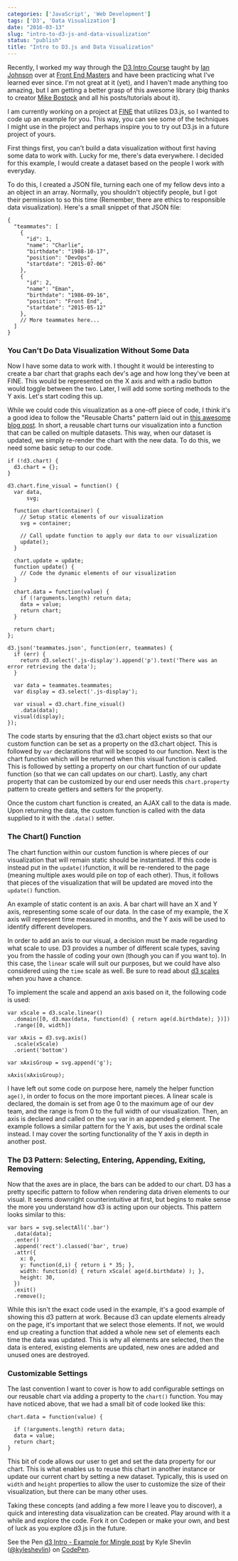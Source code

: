 ```yaml
---
categories: ['JavaScript', 'Web Development']
tags: ['D3', 'Data Visualization']
date: "2016-03-13"
slug: "intro-to-d3-js-and-data-visualization"
status: "publish"
title: "Intro to D3.js and Data Visualization"
---
```


Recently, I worked my way through the [D3 Intro Course](https://frontendmasters.com/courses/interactive-data-visualization-d3-js/) taught by [Ian Johnson](https://twitter.com/enjalot) over at [Front End Masters](https://frontendmaster.com) and have been practicing what I've learned ever since. I'm not great at it (yet), and I haven't made anything too amazing, but I am getting a better grasp of this awesome library (big thanks to creator [Mike Bostock](https://twitter.com/mbostock) and all his posts/tutorials about it).

I am currently working on a project at [FINE](https://wearefine.com) that utilizes D3.js, so I wanted to code up an example for you. This way, you can see some of the techniques I might use in the project and perhaps inspire you to try out D3.js in a future project of yours.

First things first, you can't build a data visualization without first having some data to work with. Lucky for me, there's data everywhere. I decided for this example, I would create a dataset based on the people I work with everyday.

To do this, I created a JSON file, turning each one of my fellow devs into a an object in an array. Normally, you shouldn't objectify people, but I got their permission to so this time (Remember, there are ethics to responsible data visualization). Here's a small snippet of that JSON file:

```
{
  "teammates": [
    {
      "id": 1,
      "name": "Charlie",
      "birthdate": "1988-10-17",
      "position": "DevOps",
      "startdate": "2015-07-06"
    },
    {
      "id": 2,
      "name": "Eman",
      "birthdate": "1986-09-16",
      "position": "Front End",
      "startdate": "2015-05-12"
    },
    // More teammates here...
  ]
}

```

### You Can't Do Data Visualization Without Some Data

Now I have some data to work with. I thought it would be interesting to create a bar chart that graphs each dev's age and how long they've been at FINE. This would be represented on the X axis and with a radio button would toggle between the two. Later, I will add some sorting methods to the Y axis. Let's start coding this up.

While we could code this visualization as a one-off piece of code, I think it's a good idea to follow the "Reusable Charts" pattern laid out in [this awesome blog post](https://bost.ocks.org/mike/chart/). In short, a reusable chart turns our visualization into a function that can be called on multiple datasets. This way, when our dataset is updated, we simply re-render the chart with the new data. To do this, we need some basic setup to our code.

```
if (!d3.chart) {
  d3.chart = {};
}

d3.chart.fine_visual = function() {
  var data,
      svg;

  function chart(container) {
    // Setup static elements of our visualization
    svg = container;

    // Call update function to apply our data to our visualization
    update();
  }

  chart.update = update;
  function update() {
    // Code the dynamic elements of our visualization
  }

  chart.data = function(value) {
    if (!arguments.length) return data;
    data = value;
    return chart;
  }

  return chart;
};

d3.json('teammates.json', function(err, teammates) {
  if (err) {
    return d3.select('.js-display').append('p').text('There was an error retrieving the data');
  }

  var data = teammates.teammates;
  var display = d3.select('.js-display');

  var visual = d3.chart.fine_visual()
    .data(data);
  visual(display);
});

```

The code starts by ensuring that the d3.chart object exists so that our custom function can be set as a property on the d3.chart object. This is followed by `var` declarations that will be scoped to our function. Next is the chart function which will be returned when this visual function is called. This is followed by setting a property on our chart function of our update function (so that we can call updates on our chart). Lastly, any chart property that can be customized by our end user needs this `chart.property` pattern to create getters and setters for the property.

Once the custom chart function is created, an AJAX call to the data is made. Upon returning the data, the custom function is called with the data supplied to it with the `.data()` setter.

### The Chart() Function

The chart function within our custom function is where pieces of our visualization that will remain static should be instantiated. If this code is instead put in the `update()`function, it will be re-rendered to the page (meaning multiple axes would pile on top of each other). Thus, it follows that pieces of the visualization that will be updated are moved into the `update()` function.

An example of static content is an axis. A bar chart will have an X and Y axis, representing some scale of our data. In the case of my example, the X axis will represent time measured in months, and the Y axis will be used to identify different developers.

In order to add an axis to our visual, a decision must be made regarding what scale to use. D3 provides a number of different scale types, saving you from the hassle of coding your own (though you can if you want to). In this case, the `linear` scale will suit our purposes, but we could have also considered using the `time` scale as well. Be sure to read about [d3 scales](https://github.com/mbostock/d3/wiki/Scales) when you have a chance.

To implement the scale and append an axis based on it, the following code is used:

```
var xScale = d3.scale.linear()
  .domain([0, d3.max(data, function(d) { return age(d.birthdate); })])
  .range([0, width])

var xAxis = d3.svg.axis()
  .scale(xScale)
  .orient('bottom')

var xAxisGroup = svg.append('g');

xAxis(xAxisGroup);

```

I have left out some code on purpose here, namely the helper function `age()`, in order to focus on the more important pieces. A linear scale is declared, the domain is set from age 0 to the maximum age of our dev team, and the range is from 0 to the full width of our visualization. Then, an axis is declared and called on the `svg` var in an appended `g` element. The example follows a similar pattern for the Y axis, but uses the ordinal scale instead. I may cover the sorting functionality of the Y axis in depth in another post.

### The D3 Pattern: Selecting, Entering, Appending, Exiting, Removing

Now that the axes are in place, the bars can be added to our chart. D3 has a pretty specific pattern to follow when rendering data driven elements to our visual. It seems downright counterintuitive at first, but begins to make sense the more you understand how d3 is acting upon our objects. This pattern looks similar to this:

```
var bars = svg.selectAll('.bar')
  .data(data);
  .enter()
  .append('rect').classed('bar', true)
  .attr({
    x: 0,
    y: function(d,i) { return i * 35; },
    width: function(d) { return xScale( age(d.birthdate) ); },
    height: 30,
  })
  .exit()
  .remove();

```

While this isn't the exact code used in the example, it's a good example of showing this d3 pattern at work. Because d3 can update elements already on the page, it's important that we select those elements. If not, we would end up creating a function that added a whole new set of elements each time the data was updated. This is why all elements are selected, then the data is entered, existing elements are updated, new ones are added and unused ones are destroyed.

### Customizable Settings

The last convention I want to cover is how to add configurable settings on our reusable chart via adding a property to the `chart()` function. You may have noticed above, that we had a small bit of code looked like this:

```
chart.data = function(value) {

  if (!arguments.length) return data;
  data = value;
  return chart;
}

```

This bit of code allows our user to get and set the data property for our chart. This is what enables us to reuse this chart in another instance or update our current chart by setting a new dataset. Typically, this is used on `width` and `height` properties to allow the user to customize the size of their visualization, but there can be many other uses.

Taking these concepts (and adding a few more I leave you to discover), a quick and interesting data visualization can be created. Play around with it a while and explore the code. Fork it on Codepen or make your own, and best of luck as you explore d3.js in the future.

<p class="codepen" data-height="770" data-theme-id="0" data-slug-hash="YqPNeo" data-default-tab="result" data-user="kyleshevlin">See the Pen <a href="http://codepen.io/kyleshevlin/pen/YqPNeo/">d3 Intro - Example for Mingle post</a> by Kyle Shevlin (<a href="http://codepen.io/kyleshevlin">@kyleshevlin</a>) on <a href="http://codepen.io">CodePen</a>.</p>

<script src="//assets.codepen.io/assets/embed/ei.js" async></script>
